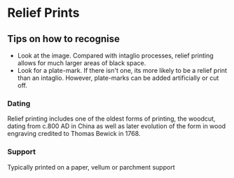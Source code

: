 # Relief Prints

## Tips on how to recognise

* Look at the image. Compared with intaglio processes, relief printing allows for much larger areas of black space. 
* Look for a plate-mark. If there isn't one, its more likely to be a relief print than an intaglio. However, plate-marks can be added artificially or cut off. 

### Dating 

Relief printing includes one of the oldest forms of printing, the woodcut, dating from c.800 AD in China as well as later evolution of the form in wood engraving  credited to Thomas Bewick in 1768.

### Support

Typically printed on a paper, vellum or parchment support



